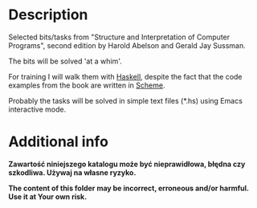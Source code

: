 # Description

Selected bits/tasks from "Structure and Interpretation of Computer Programs", second edition by Harold Abelson and Gerald Jay Sussman.

The bits will be solved 'at a whim'.

For training I will walk them with [Haskell](https://www.haskell.org/), despite the fact that the code examples from the book are written in [Scheme](https://en.wikipedia.org/wiki/Scheme_(programming_language)).

Probably the tasks will be solved in simple text files (*.hs) using Emacs interactive mode.

# Additional info

**Zawartość niniejszego katalogu może być nieprawidłowa, błędna czy szkodliwa. Używaj na własne ryzyko.**

**The content of this folder may be incorrect, erroneous and/or harmful. Use it at Your own risk.**
